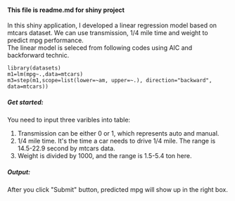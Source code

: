 #### This file is readme.md for shiny project

In this shiny application, I developed a linear regression model based on mtcars dataset. We can use transmission, 1/4 mile time and weight to predict mpg performance.  
The linear model is seleced from following codes using AIC and backforward technic.

```{r}
library(datasets)
m1=lm(mpg~.,data=mtcars)
m3=step(m1,scope=list(lower=~am, upper=~.), direction="backward", data=mtcars))
```

##### Get started:  
You need to input three varibles into table:  
1. Transmission can be either 0 or 1, which represents auto and manual.  
2. 1/4 mile time. It's the time a car needs to drive 1/4 mile. The range is 14.5-22.9 second by mtcars data.  
3. Weight is divided by 1000, and the range is 1.5-5.4 ton here.  

##### Output:  
After you click "Submit" button, predicted mpg will show up in the right box.  


